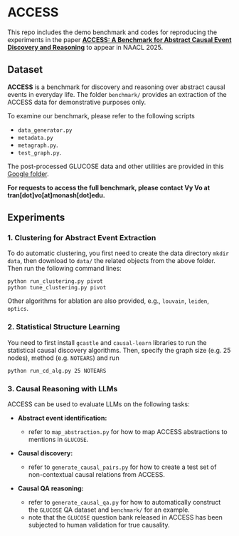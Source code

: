 # ACCESS

This repo includes the demo benchmark and codes for reproducing the experiments in the paper [**ACCESS: A Benchmark for Abstract Causal Event Discovery and Reasoning**](https://arxiv.org/pdf/2502.08148) to appear in NAACL 2025.

## Dataset

**ACCESS** is a benchmark for discovery and reasoning over abstract causal events in everyday life. The folder `benchmark/` provides an extraction of the ACCESS data for demonstrative purposes only.

To examine our benchmark, please refer to the following scripts
* `data_generator.py`
* `metadata.py`
* `metagraph.py`.
* `test_graph.py`.

The post-processed GLUCOSE data and other utilities are provided in this [Google folder](https://drive.google.com/drive/folders/1jUPNJycRQ2wyhs5lx4wRWRPyeaHRzWNE?usp=sharing). 
 
**For requests to access the full benchmark, please contact Vy Vo at tran[dot]vo[at]monash[dot]edu.**


## Experiments

### 1. Clustering for Abstract Event Extraction

To do automatic clustering, you first need to create the data directory `mkdir data`, then download to `data/` the related objects from the above folder. 
Then run the following command lines: 

```
python run_clustering.py pivot
python tune_clustering.py pivot
```

Other algorithms for ablation are also provided, e.g., `louvain`, `leiden`, `optics`.

### 2. Statistical Structure Learning

You need to first install `gcastle` and `causal-learn` libraries to run the statistical causal discovery algorithms. Then, specify the graph size (e.g. $25$ nodes), method (e.g. ``NOTEARS``) and run

```
python run_cd_alg.py 25 NOTEARS
```

### 3. Causal Reasoning with LLMs

ACCESS can be used to evaluate LLMs on the following tasks:  

* **Abstract event identification:**
  - refer to `map_abstraction.py` for how to map ACCESS abstractions to mentions in `GLUCOSE`.

* **Causal discovery:**
  - refer to `generate_causal_pairs.py` for how to create a test set of non-contextual causal relations from ACCESS.

* **Causal QA reasoning:**
  - refer to `generate_causal_qa.py` for how to automatically construct the `GLUCOSE` QA dataset and `benchmark/` for an example.
  - note that the `GLUCOSE` question bank released in ACCESS has been subjected to human validation for true causality. 
 
